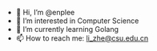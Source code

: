- 👋 Hi, I’m @enplee
- 👀 I’m interested in Computer Science
- 🌱 I’m currently learning Golang
- 📫 How to reach me: li_zhe@csu.edu.cn

<!---
enplee/enplee is a ✨ special ✨ repository because its `README.md` (this file) appears on your GitHub profile.
You can click the Preview link to take a look at your changes.
--->
